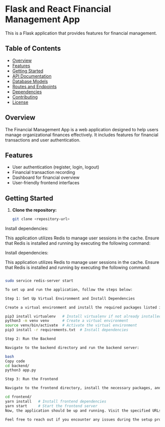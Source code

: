 # Flask and React Financial Management App

This is a Flask application that provides features for financial management.

## Table of Contents
- [Overview](#overview)
- [Features](#features)
- [Getting Started](#getting-started)
- [API Documentation](#api-documentation)
- [Database Models](#database-models)
- [Routes and Endpoints](#routes-and-endpoints)
- [Dependencies](#dependencies)
- [Contributing](#contributing)
- [License](#license)

## Overview

The Financial Management App is a web application designed to help users manage organizational finances effectively. It includes features for financial transactions and user authentication.

## Features

- User authentication (register, login, logout)
- Financial transaction recording
- Dashboard for financial overview
- User-friendly frontend interfaces

## Getting Started

1. **Clone the repository:**

   ```bash
   git clone <repository-url>

Install dependencies:

This application utilizes Redis to manage user sessions in the cache. Ensure that Redis is installed and running by executing the following command:

Install dependencies:

This application utilizes Redis to manage user sessions in the cache. Ensure that Redis is installed and running by executing the following command:

   ```bash

sudo service redis-server start

To set up and run the application, follow the steps below:

Step 1: Set Up Virtual Environment and Install Dependencies

Create a virtual environment and install the required packages listed in requirements.txt:

pip3 install virtualenv   # Install virtualenv if not already installed
python3 -m venv venv      # Create a virtual environment
source venv/bin/activate  # Activate the virtual environment
pip3 install -r requirements.txt  # Install dependencies

Step 2: Run the Backend

Navigate to the backend directory and run the backend server:

bash
Copy code
cd backend/
python3 app.py

Step 3: Run the Frontend

Navigate to the frontend directory, install the necessary packages, and start the frontend server:

cd frontend/
yarn install   # Install frontend dependencies
yarn start     # Start the frontend server
Now, the application should be up and running. Visit the specified URLs to access the backend and frontend components.

Feel free to reach out if you encounter any issues during the setup process.


